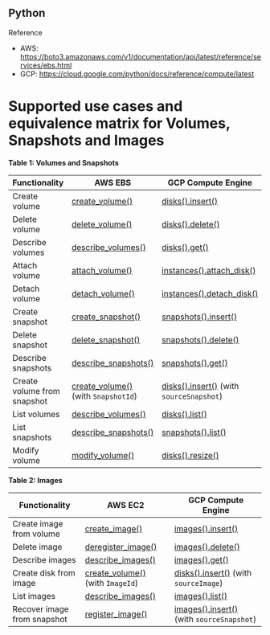 ## Python

Reference 
- AWS: https://boto3.amazonaws.com/v1/documentation/api/latest/reference/services/ebs.html
- GCP: https://cloud.google.com/python/docs/reference/compute/latest

# Supported use cases and equivalence matrix for Volumes, Snapshots and Images


**Table 1: Volumes and Snapshots**

| Functionality                | AWS EBS                                 | GCP Compute Engine                                    |
|------------------------------|-----------------------------------------|-------------------------------------------------------|
| Create volume                | [create_volume()](https://boto3.amazonaws.com/v1/documentation/api/latest/reference/services/ebs.html#EBS.Client.create_volume) | [disks().insert()](https://cloud.google.com/python/docs/reference/compute/latest/disks/insert) |
| Delete volume                | [delete_volume()](https://boto3.amazonaws.com/v1/documentation/api/latest/reference/services/ebs.html#EBS.Client.delete_volume) | [disks().delete()](https://cloud.google.com/python/docs/reference/compute/latest/disks/delete) |
| Describe volumes             | [describe_volumes()](https://boto3.amazonaws.com/v1/documentation/api/latest/reference/services/ebs.html#EBS.Client.describe_volumes) | [disks().get()](https://cloud.google.com/python/docs/reference/compute/latest/disks/get) |
| Attach volume                | [attach_volume()](https://boto3.amazonaws.com/v1/documentation/api/latest/reference/services/ebs.html#EBS.Client.attach_volume) | [instances().attach_disk()](https://cloud.google.com/python/docs/reference/compute/latest/instances/attach_disk) |
| Detach volume                | [detach_volume()](https://boto3.amazonaws.com/v1/documentation/api/latest/reference/services/ebs.html#EBS.Client.detach_volume) | [instances().detach_disk()](https://cloud.google.com/python/docs/reference/compute/latest/instances/detach_disk) |
| Create snapshot              | [create_snapshot()](https://boto3.amazonaws.com/v1/documentation/api/latest/reference/services/ebs.html#EBS.Client.create_snapshot) | [snapshots().insert()](https://cloud.google.com/python/docs/reference/compute/latest/snapshots/insert) |
| Delete snapshot              | [delete_snapshot()](https://boto3.amazonaws.com/v1/documentation/api/latest/reference/services/ebs.html#EBS.Client.delete_snapshot) | [snapshots().delete()](https://cloud.google.com/python/docs/reference/compute/latest/snapshots/delete) |
| Describe snapshots           | [describe_snapshots()](https://boto3.amazonaws.com/v1/documentation/api/latest/reference/services/ebs.html#EBS.Client.describe_snapshots) | [snapshots().get()](https://cloud.google.com/python/docs/reference/compute/latest/snapshots/get) |
| Create volume from snapshot   | [create_volume()](https://boto3.amazonaws.com/v1/documentation/api/latest/reference/services/ebs.html#EBS.Client.create_volume) (with `SnapshotId`) | [disks().insert()](https://cloud.google.com/python/docs/reference/compute/latest/disks/insert) (with `sourceSnapshot`) |
| List volumes                 | [describe_volumes()](https://boto3.amazonaws.com/v1/documentation/api/latest/reference/services/ebs.html#EBS.Client.describe_volumes) | [disks().list()](https://cloud.google.com/python/docs/reference/compute/latest/disks/list) |
| List snapshots               | [describe_snapshots()](https://boto3.amazonaws.com/v1/documentation/api/latest/reference/services/ebs.html#EBS.Client.describe_snapshots) | [snapshots().list()](https://cloud.google.com/python/docs/reference/compute/latest/snapshots/list) |
| Modify volume                | [modify_volume()](https://boto3.amazonaws.com/v1/documentation/api/latest/reference/services/ebs.html#EBS.Client.modify_volume) | [disks().resize()](https://cloud.google.com/python/docs/reference/compute/latest/disks/resize) |

**Table 2: Images**

| Functionality                | AWS EC2                                 | GCP Compute Engine                                    |
|------------------------------|-----------------------------------------|-------------------------------------------------------|
| Create image from volume      | [create_image()](https://boto3.amazonaws.com/v1/documentation/api/latest/reference/services/ec2.html#EC2.Client.create_image) | [images().insert()](https://cloud.google.com/python/docs/reference/compute/latest/images/insert) |
| Delete image                 | [deregister_image()](https://boto3.amazonaws.com/v1/documentation/api/latest/reference/services/ec2.html#EC2.Client.deregister_image) | [images().delete()](https://cloud.google.com/python/docs/reference/compute/latest/images/delete) |
| Describe images              | [describe_images()](https://boto3.amazonaws.com/v1/documentation/api/latest/reference/services/ec2.html#EC2.Client.describe_images) | [images().get()](https://cloud.google.com/python/docs/reference/compute/latest/images/get) |
| Create disk from image        | [create_volume()](https://boto3.amazonaws.com/v1/documentation/api/latest/reference/services/ebs.html#EBS.Client.create_volume) (with `ImageId`) | [disks().insert()](https://cloud.google.com/python/docs/reference/compute/latest/disks/insert) (with `sourceImage`) |
| List images                  | [describe_images()](https://boto3.amazonaws.com/v1/documentation/api/latest/reference/services/ec2.html#EC2.Client.describe_images) | [images().list()](https://cloud.google.com/python/docs/reference/compute/latest/images/list) |
| Recover image from snapshot   | [register_image()](https://boto3.amazonaws.com/v1/documentation/api/latest/reference/services/ec2.html#EC2.Client.register_image) | [images().insert()](https://cloud.google.com/python/docs/reference/compute/latest/images/insert) (with `sourceSnapshot`) |
